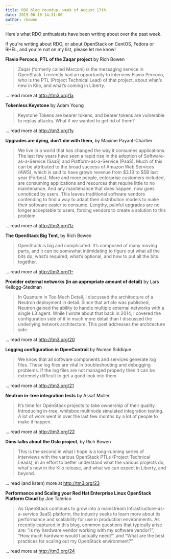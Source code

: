 ```yaml
---
title: RDO blog roundup, week of August 17th
date: 2015-08-18 14:31:00
author: rbowen
---
```


Here's what RDO enthusiasts have been writing about over the past week.

If you're writing about RDO, or about OpenStack on CentOS, Fedora or RHEL, and you're not on my list, please let me know!

**Flavio Percoco, PTL of the Zaqar project** by Rich Bowen

> Zaqar (formerly called Marconi) is the messaging service in OpenStack. I recently had an opportunity to interview Flavio Percoco, who is the PTL (Project Technical Lead) of that project, about what’s new in Kilo, and what’s coming in Liberty.

... read more at http://tm3.org/1x

**Tokenless Keystone** by Adam Young

> Keystone Tokens are bearer tokens, and bearer tokens are vulnerable to replay attacks. What if we wanted to get rid of them?

... read more at http://tm3.org/1y

**Upgrades are dying, don’t die with them**, by Maxime Payant-Chartier

> We live in a world that has changed the way it consumes applications. The last few years have seen a rapid rise in the adoption of Software-as-a-Service (SaaS) and Platform-as-a-Service (PaaS). Much of this can be attributed to the broad success of Amazon Web Services (AWS), which is said to have grown revenue from $3.1B to $5B last year (Forbes). More and more people, enterprise customers included, are consuming applications and resources that require little to no maintenance. And any maintenance that does happen, now goes unnoticed by users. This leaves traditional software vendors contending to find a way to adapt their distribution models to make their software easier to consume. Lengthy, painful upgrades are no longer acceptable to users, forcing vendors to create a solution to this problem.

... read more at http://tm3.org/1z

**The OpenStack Big Tent**, by Rich Bowen

> OpenStack is big and complicated. It’s composed of many moving parts, and it can be somewhat intimidating to figure out what all the bits do, what’s required, what’s optional, and how to put all the bits together.

... read more at http://tm3.org/1-

**Provider external networks (in an appropriate amount of detail)** by Lars Kellogg-Stedman

> In Quantum in Too Much Detail, I discussed the architecture of a Neutron deployment in detail. Since that article was published, Neutron gained the ability to handle multiple external networks with a single L3 agent. While I wrote about that back in 2014, I covered the configuration side of it in much more detail than I discussed the underlying network architecture. This post addresses the architecture side.

... read more at http://tm3.org/20

**Logging configuration in OpenContrail** by Numan Siddique

> We know that all software components and services generate log files. These log files are vital in troubleshooting and debugging problems. If the log files are not managed properly then it can  be extremely  difficult to get a good look into them.

... read more at http://tm3.org/21

**Neutron in-tree integration tests** by Assaf Muller

> It’s time for OpenStack projects to take ownership of their quality. Introducing in-tree, whitebox multinode simulated integration testing. A lot of work went in over the last few months by a lot of people to make it happen.

... read more at http://tm3.org/22

**Dims talks about the Oslo project**, by Rich Bowen

> This is the second in what I hope is a long-running series of interviews with the various OpenStack PTLs (Project Technical Leads), in an effort to better understand what the various projects do, what's new in the Kilo release, and what we can expect in Liberty, and beyond.

... read (and listen) more at http://tm3.org/23

**Performance and Scaling your Red Hat Enterprise Linux OpenStack Platform Cloud** by Joe Talerico

> As OpenStack continues to grow into a mainstream Infrastructure-as-a-service (IaaS) platform, the industry seeks to learn more about its performance and scalability for use in production environments. As recently captured in this blog, common questions that typically arise are: “Is my hardware vendor working with my software vendor?”, “How much hardware would I actually need?”, and “What are the best practices for scaling out my OpenStack environment?”  

... read more at http://tm3.org/24
